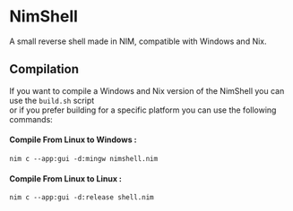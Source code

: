 # NimShell
A small reverse shell made in NIM, compatible with Windows and Nix.

## Compilation

If you want to compile a Windows and Nix version of the NimShell you can use the `build.sh` script<br>
or if you prefer building for a specific platform you can use the following commands:

#### Compile From Linux to Windows : 
```nim c --app:gui -d:mingw nimshell.nim```

#### Compile From Linux to Linux :
```nim c --app:gui -d:release shell.nim```

